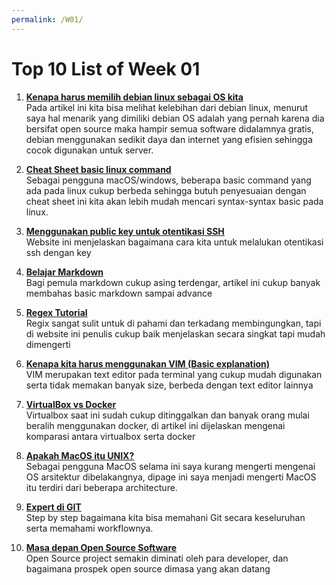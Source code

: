 ```yaml
---
permalink: /W01/
---
```


# Top 10 List of Week 01

1. [**Kenapa harus memilih debian linux sebagai OS kita**](https://www.makeuseof.com/tag/reasons-choose-debian-linux/)<br>
Pada artikel ini kita bisa melihat kelebihan dari debian linux, menurut saya hal menarik yang dimiliki debian OS adalah yang pernah karena dia bersifat open source maka hampir semua software didalamnya gratis, debian menggunakan sedikit daya dan internet yang efisien sehingga cocok digunakan untuk server. 

2. [**Cheat Sheet basic linux command**](https://www.guru99.com/linux-commands-cheat-sheet.html)<br>
Sebagai pengguna macOS/windows, beberapa basic command yang ada pada linux cukup berbeda sehingga butuh penyesuaian dengan cheat sheet ini kita akan lebih mudah mencari syntax-syntax basic pada linux.

3. [**Menggunakan public key untuk otentikasi SSH**](https://www.linode.com/docs/guides/use-public-key-authentication-with-ssh/)<br>
Website ini menjelaskan bagaimana cara kita untuk melalukan otentikasi ssh dengan key

4. [**Belajar Markdown**](https://www.cnblogs.com/lsgxeva/p/11184107.html)<br>
Bagi pemula markdown cukup asing terdengar, artikel ini cukup banyak membahas basic markdown sampai advance

5. [**Regex Tutorial**](https://medium.com/factory-mind/regex-tutorial-a-simple-cheatsheet-by-examples-649dc1c3f285)<br>
Regix sangat sulit untuk di pahami dan terkadang membingungkan, tapi di website ini penulis cukup baik menjelaskan secara singkat tapi mudah dimengerti

6. [**Kenapa kita harus menggunakan VIM (Basic explanation)**](https://medium.com/@fay_jai/what-is-vim-and-why-use-vim-54c67ce3c18e)<br>
VIM merupakan text editor pada terminal yang cukup mudah digunakan serta tidak memakan banyak size, berbeda dengan text editor lainnya

7. [**VirtualBox vs Docker**](https://www.smarthomebeginner.com/what-is-docker-docker-vs-virtualbox/)<br>
Virtualbox saat ini sudah cukup ditinggalkan dan banyak orang mulai beralih menggunakan docker, di artikel ini dijelaskan mengenai komparasi antara virtualbox serta docker

8. [**Apakah MacOS itu UNIX?**](https://www.howtogeek.com/441599/is-macos-unix-and-what-does-that-mean/)<br>
Sebagai pengguna MacOS selama ini saya kurang mengerti mengenai OS arsitektur dibelakangnya, dipage ini saya menjadi mengerti MacOS itu terdiri dari beberapa architecture.

9. [**Expert di GIT**](https://medium.com/swlh/a-step-by-step-guide-to-becoming-a-git-expert-1ff5ebdb2bfa)<br>
Step by step bagaimana kita bisa memahani Git secara keseluruhan serta memahami workflownya.

10. [**Masa depan Open Source Software**](https://www.wired.com/story/wired-guide-open-source-software/)<br>
Open Source project semakin diminati oleh para developer, dan bagaimana prospek open source dimasa yang akan datang













